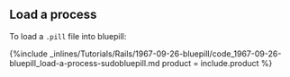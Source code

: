 <!--  usedin: [ _rails/Tutorials/1967-09-26-bluepill.md] -->


## Load a process

To load a `.pill` file into bluepill:



{%include _inlines/Tutorials/Rails/1967-09-26-bluepill/code_1967-09-26-bluepill_load-a-process-sudobluepill.md  product = include.product %}




